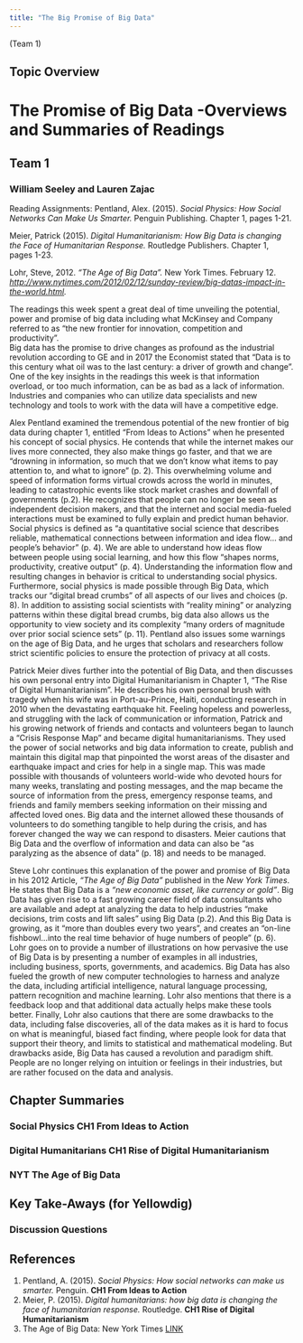 ```yaml
---
title: "The Big Promise of Big Data"
---
```


(Team 1)

## Topic Overview

# The Promise of Big Data -Overviews and Summaries of Readings

## Team 1 
### William Seeley and Lauren Zajac

Reading Assignments:
Pentland, Alex. (2015). _*Social Physics: How Social Networks Can Make Us Smarter.*_ Penguin Publishing. 
Chapter 1, pages 1-21.

Meier, Patrick (2015). _*Digital Humanitarianism: How Big Data is changing the Face of Humanitarian 
Response.*_
Routledge Publishers. Chapter 1, pages 1-23.

Lohr, Steve, 2012.  _*“The Age of Big Data”.*_  New York Times.  February 12.  
*http://www.nytimes.com/2012/02/12/sunday-review/big-datas-impact-in-the-world.html.*


The readings this week spent a great deal of time unveiling the potential, power and promise of big data including
what McKinsey and Company referred to as “the new frontier for innovation, competition and productivity”.  
Big data has the promise to drive changes as profound as the industrial revolution according to GE and in 2017 the Economist 
stated that “Data is to this century what oil was to the last century: a driver of growth and change”.   One of the key insights
in the readings this week is that information overload, or too much information, can be as bad as a lack of information.  
Industries and companies who can utilize data specialists and new technology and tools to work with the data will have a 
competitive edge.

Alex Pentland examined the tremendous potential of the new frontier of big data during chapter 1, entitled 
“From Ideas to Actions” when he presented his concept of social physics.  He contends that while the 
internet makes our lives more connected, they also make things go faster, and that we are “drowning in information, 
so much that we don’t know what items to pay attention to, and what to ignore” (p. 2).  This overwhelming volume and speed of 
information forms virtual crowds across the world in minutes, leading to catastrophic events like stock market crashes and 
downfall of governments (p.2).  He recognizes that people can no longer be seen as independent decision makers, and that the
internet and social media-fueled interactions must be examined to fully explain and predict human behavior.  
Social physics is defined as “a quantitative social science that describes reliable, mathematical connections between information 
and idea flow… and people’s behavior” (p. 4).   We are able to understand how ideas flow between people using social learning, 
and how this flow “shapes norms, productivity, creative output” (p. 4).  Understanding the information flow and resulting changes
in behavior is critical to understanding social physics.  Furthermore, social physics is made possible through Big Data, which 
tracks our “digital bread crumbs” of all aspects of our lives and choices (p. 8).  In addition to assisting social scientists
with “reality mining”  or analyzing patterns within these digital bread crumbs, big data also allows us the opportunity to view 
society and its complexity “many orders of magnitude over prior social science sets” (p. 11).  Pentland also issues some warnings
on the age of Big Data, and he urges that scholars and researchers follow strict scientific policies to ensure the protection 
of privacy at all costs.

Patrick Meier dives further into the potential of Big Data, and then discusses his own personal entry into Digital 
Humanitarianism in Chapter 1, “The Rise of Digital Humanitarianism”.  He describes his own personal brush with tragedy 
when his wife was in Port-au-Prince, Haiti, conducting research in 2010 when the devastating earthquake hit.  Feeling 
hopeless and powerless, and struggling with the lack of communication or information, Patrick and his growing network of 
friends and contacts and volunteers began to launch a “Crisis Response Map” and became digital humanitarianisms.  They 
used the power of social networks and big data information to create, publish and maintain this digital map that pinpointed 
the worst areas of the disaster and earthquake impact and cries for help in a single map.  This was made possible with 
thousands of volunteers world-wide who devoted hours for many weeks, translating and posting messages, and the map became 
the source of information from the press, emergency response teams, and friends and family members seeking information on 
their missing and affected loved ones.  Big data and the internet allowed these thousands of volunteers to do something 
tangible to help during the crisis, and has forever changed the way we can respond to disasters.  Meier cautions that 
Big Data and the overflow of information and data can also be “as paralyzing as the absence of data” (p. 18) and needs to be managed.

Steve Lohr continues this explanation of the power and promise of Big Data in his 2012 Article, *“The Age of Big Data”* published 
in the _New York Times_.  He states that Big Data is a *“new economic asset, like currency or gold”*.  Big Data has given rise 
to a fast growing career field of data consultants who are available and adept at analyzing the data to help industries “make 
decisions, trim costs and lift sales” using Big Data (p.2).  And this Big Data is growing, as it “more than doubles every 
two years”, and creates an “on-line fishbowl…into the real time behavior of huge numbers of people” (p. 6).
Lohr goes on to provide a number of illustrations on how pervasive the use of Big Data is by presenting a number of 
examples in all industries, including business, sports, governments, and academics.  Big Data has also fueled the growth 
of new computer technologies to harness and analyze the data, including artificial intelligence, natural language processing, 
pattern recognition and machine learning.  Lohr also mentions that there is a feedback loop and that additional data 
actually helps make these tools better.  Finally, Lohr also cautions that there are some drawbacks to the data, including 
false discoveries, all of the data makes as it is hard to focus on what is meaningful, biased fact finding, where people 
look for data that support their theory, and limits to statistical and mathematical modeling.  But drawbacks aside, 
Big Data has caused a revolution and paradigm shift.  People are no longer relying on intuition or feelings in their industries, 
but are rather focused on the data and analysis.

  



## Chapter Summaries

### Social Physics **CH1 From Ideas to Action**

### Digital Humanitarians **CH1 Rise of Digital Humanitarianism**

### NYT **The Age of Big Data**



## Key Take-Aways (for Yellowdig)

### Discussion Questions



## References

1.	Pentland, A. (2015). *Social Physics: How social networks can make us smarter.* Penguin. **CH1 From Ideas to Action**
2.	Meier, P. (2015). *Digital humanitarians: how big data is changing the face of humanitarian response.* Routledge. **CH1 Rise of Digital Humanitarianism**
3.	The Age of Big Data: New York Times  [ LINK ](https://www.nytimes.com/2012/02/12/sunday-review/big-datas-impact-in-the-world.html)



